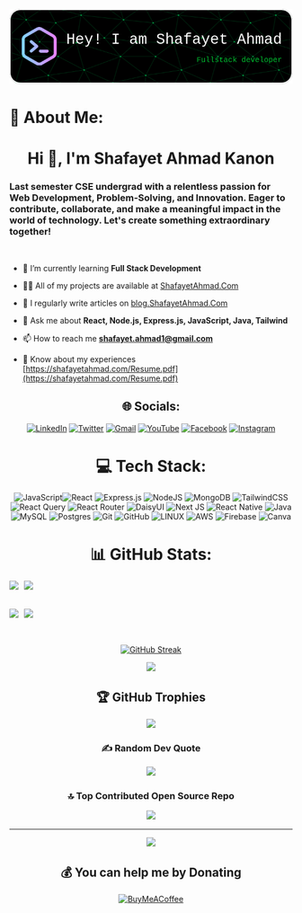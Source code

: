 <div align="center">

![Header](./github-header-image-2.png)

</div>

# 💫 About Me:

<h1 align="center">Hi 👋, I'm Shafayet Ahmad Kanon</h1>
<h3 align="left">Last semester CSE undergrad with a relentless passion for Web Development, Problem-Solving, and Innovation. Eager to contribute, collaborate, and make a meaningful impact in the world of technology. Let's create something extraordinary together!</h3>
<br/>

- 🌱 I’m currently learning **Full Stack Development**

- 👨‍💻 All of my projects are available at [ShafayetAhmad.Com](ShafayetAhmad.Com)

- 📝 I regularly write articles on [blog.ShafayetAhmad.Com](blog.ShafayetAhmad.Com)

- 💬 Ask me about **React, Node.js, Express.js, JavaScript, Java, Tailwind**

- 📫 How to reach me **shafayet.ahmad1@gmail.com**

- 📄 Know about my experiences [https://shafayetahmad.com/Resume.pdf](https://shafayetahmad.com/Resume.pdf)

<div align="center">

## 🌐 Socials:

<div align="center">

[![LinkedIn](https://img.shields.io/badge/linkedin-%230077B5.svg?style=for-the-badge&logo=linkedin&logoColor=white)](https://linkedin.com/in/ShafayetAhmad) [![Twitter](https://img.shields.io/badge/Twitter-%231DA1F2.svg?style=for-the-badge&logo=Twitter&logoColor=white)](https://twitter.com/ShafayetAhmadK) [![Gmail](https://img.shields.io/badge/Gmail-D14836?style=for-the-badge&logo=gmail&logoColor=white)](mailto:shafayet.ahmad1@gmail.com) [![YouTube](https://img.shields.io/badge/YouTube-%23FF0000.svg?style=for-the-badge&logo=YouTube&logoColor=white)](https://www.youtube.com/@ShafayetAhmad1) [![Facebook](https://img.shields.io/badge/Facebook-%231877F2.svg?style=for-the-badge&logo=Facebook&logoColor=white)](https://facebook.com/ShafayetAhmadK) [![Instagram](https://img.shields.io/badge/Instagram-%23E4405F.svg?style=for-the-badge&logo=Instagram&logoColor=white)](https://instagram.com/ShafayetAhmadK)

</div>

# 💻 Tech Stack:

<div align="center">

![JavaScript](https://img.shields.io/badge/javascript-%23323330.svg?style=for-the-badge&logo=javascript&logoColor=%23F7DF1E)![React](https://img.shields.io/badge/react-%2320232a.svg?style=for-the-badge&logo=react&logoColor=%2361DAFB) ![Express.js](https://img.shields.io/badge/express.js-%23404d59.svg?style=for-the-badge&logo=express&logoColor=%2361DAFB) ![NodeJS](https://img.shields.io/badge/node.js-6DA55F?style=for-the-badge&logo=node.js&logoColor=white) ![MongoDB](https://img.shields.io/badge/MongoDB-%234ea94b.svg?style=for-the-badge&logo=mongodb&logoColor=white) ![TailwindCSS](https://img.shields.io/badge/tailwindcss-%2338B2AC.svg?style=for-the-badge&logo=tailwind-css&logoColor=white) ![React Query](https://img.shields.io/badge/-React%20Query-FF4154?style=for-the-badge&logo=react%20query&logoColor=white) ![React Router](https://img.shields.io/badge/React_Router-CA4245?style=for-the-badge&logo=react-router&logoColor=white) ![DaisyUI](https://img.shields.io/badge/daisyui-5A0EF8?style=for-the-badge&logo=daisyui&logoColor=white) ![Next JS](https://img.shields.io/badge/Next-black?style=for-the-badge&logo=next.js&logoColor=white) ![React Native](https://img.shields.io/badge/react_native-%2320232a.svg?style=for-the-badge&logo=react&logoColor=%2361DAFB) ![Java](https://img.shields.io/badge/java-%23ED8B00.svg?style=for-the-badge&logo=java&logoColor=white) ![MySQL](https://img.shields.io/badge/mysql-%2300f.svg?style=for-the-badge&logo=mysql&logoColor=white) ![Postgres](https://img.shields.io/badge/postgres-%23316192.svg?style=for-the-badge&logo=postgresql&logoColor=white) ![Git](https://img.shields.io/badge/git-%23F05033.svg?style=for-the-badge&logo=git&logoColor=white) ![GitHub](https://img.shields.io/badge/github-%23121011.svg?style=for-the-badge&logo=github&logoColor=white) ![LINUX](https://img.shields.io/badge/Linux-FCC624?style=for-the-badge&logo=linux&logoColor=black) ![AWS](https://img.shields.io/badge/AWS-%23FF9900.svg?style=for-the-badge&logo=amazon-aws&logoColor=white) ![Firebase](https://img.shields.io/badge/firebase-%23039BE5.svg?style=for-the-badge&logo=firebase) ![Canva](https://img.shields.io/badge/Canva-%2300C4CC.svg?style=for-the-badge&logo=Canva&logoColor=white)

</div>

# 📊 GitHub Stats:

<div style="display: flex; flex-direction: row;">
    <img src="http://github-profile-summary-cards.vercel.app/api/cards/stats?username=ShafayetAhmad&theme=vision_friendly_dark" style="margin-right: 10px;">
    <img src="http://github-profile-summary-cards.vercel.app/api/cards/productive-time?username=ShafayetAhmad&theme=vision_friendly_dark&utcOffset=8">
</div>

<br/>
<br/>

<div style="display: flex; flex-direction: row;">
    <img src="http://github-profile-summary-cards.vercel.app/api/cards/repos-per-language?username=ShafayetAhmad&theme=vision_friendly_dark" style="margin-right: 10px;">
    <img src="http://github-profile-summary-cards.vercel.app/api/cards/most-commit-language?username=ShafayetAhmad&theme=vision_friendly_dark">
</div>

<br/>
<br/>

[![GitHub Streak](https://github-readme-streak-stats.herokuapp.com?user=ShafayetAhmad&theme=highcontrast&border_radius=10)](https://git.io/streak-stats)

![](http://github-profile-summary-cards.vercel.app/api/cards/profile-details?username=ShafayetAhmad&theme=vision_friendly_dark)

## 🏆 GitHub Trophies

![](https://github-profile-trophy.vercel.app/?username=ShafayetAhmad&theme=radical&no-frame=false&no-bg=true&margin-w=4)

### ✍️ Random Dev Quote

![](https://quotes-github-readme.vercel.app/api?type=horizontal&theme=radical)

### 🔝 Top Contributed Open Source Repo

![](https://github-contributor-stats.vercel.app/api?username=ShafayetAhmad&limit=5&theme=dark&combine_all_yearly_contributions=true)

---

[![](https://visitcount.itsvg.in/api?id=ShafayetAhmad&icon=4&color=4)](https://visitcount.itsvg.in)

## 💰 You can help me by Donating

[![BuyMeACoffee](https://img.shields.io/badge/Buy%20Me%20a%20Coffee-ffdd00?style=for-the-badge&logo=buy-me-a-coffee&logoColor=black)](https://buymeacoffee.com/ShafayetAhmad)

</div>
